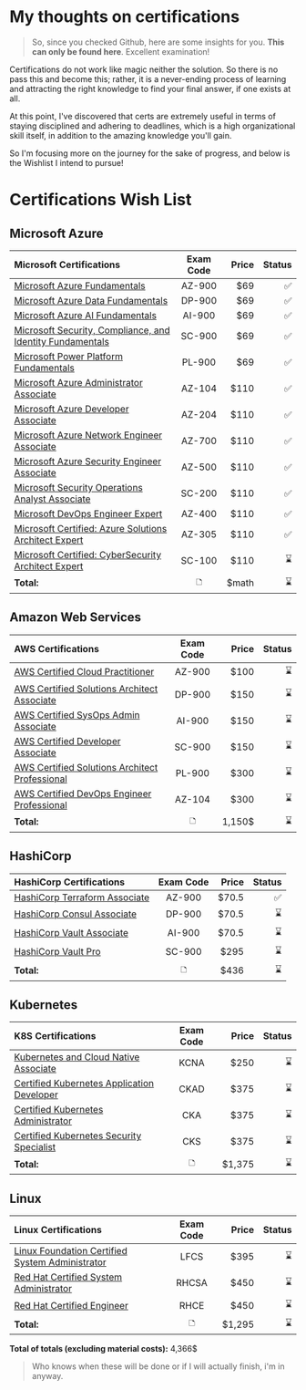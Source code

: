 
# My thoughts on certifications
> So, since you checked Github, here are some insights for you. **This can only be found here**. Excellent examination!

Certifications do not work like magic neither the solution. So there is no pass this and become this; rather, it is a never-ending process of learning and attracting the right knowledge to find your final answer, if one exists at all.

At this point, I've discovered that certs are extremely useful in terms of staying disciplined and adhering to deadlines, which is a high organizational skill itself, in addition to the amazing knowledge you'll gain.

So I'm focusing more on the journey for the sake of progress, and below is the Wishlist I intend to pursue!

# Certifications Wish List
## Microsoft Azure
| **Microsoft Certifications**                                    | **Exam Code** | **Price** | **Status**|
|:--------                                                        | :--------:    | --------: | --------: |
| [Microsoft Azure Fundamentals]()                                    |  AZ-900       |   $69     |   ✅   |
| [Microsoft Azure Data Fundamentals]()                                |   DP-900      |   $69     |   ✅   |
| [Microsoft Azure AI Fundamentals]()                                  |  AI-900       |   $69     |   ✅   |
| [Microsoft Security, Compliance, and Identity Fundamentals]()        |   SC-900      |   $69     |   ✅   |
| [Microsoft Power Platform Fundamentals]()                            |   PL-900      |   $69     |   ✅   |
| [Microsoft Azure Administrator Associate]()                          |   AZ-104      |   $110    |   ✅   |
| [Microsoft Azure Developer Associate]()                             |   AZ-204      |   $110    |   ✅   |
| [Microsoft Azure Network Engineer Associate]()                       |   AZ-700      |   $110    |   ✅   |
| [Microsoft Azure Security Engineer Associate]()                      |   AZ-500      |   $110    |   ✅   |
| [Microsoft Security Operations Analyst Associate]()                 |   SC-200      |   $110    |   ✅   |
| [Microsoft DevOps Engineer Expert]()                                |   AZ-400      |   $110    |   ✅   |
| [Microsoft Certified: Azure Solutions Architect Expert]()            |   AZ-305      |   $110    |   ✅   |
| [Microsoft Certified: CyberSecurity Architect Expert]()              |   SC-100      |   $110    |   ⌛️   |
| **Total:**                                                      |   🗅           |   $math   |   ⌛️   |


## Amazon Web Services
| **AWS Certifications**                                          | **Exam Code** | **Price** | **Status**|
|:--------                                                        | :--------:    | --------: | --------: |
| [AWS Certified Cloud Practitioner](https://aws.amazon.com/fr/certification/certified-cloud-practitioner/)                                 |  AZ-900       |   $100     |   ⌛️   |
| [AWS Certified Solutions Architect Associate](https://aws.amazon.com/fr/certification/certified-solutions-architect-associate/)                      |   DP-900      |   $150     |   ⌛️   |
| [AWS Certified SysOps Admin Associate](https://aws.amazon.com/fr/certification/certified-sysops-admin-associate/)                             |  AI-900       |   $150     |   ⌛️   |
| [AWS Certified Developer Associate](https://aws.amazon.com/fr/certification/certified-developer-associate/)                                |   SC-900      |   $150     |   ⌛️   |
| [AWS Certified Solutions Architect Professional](https://aws.amazon.com/fr/certification/certified-solutions-architect-professional/)                   |   PL-900      |   $300     |   ⌛️   |
| [AWS Certified DevOps Engineer Professional](https://aws.amazon.com/fr/certification/certified-devops-engineer-professional/)                      |   AZ-104      |   $300     |   ⌛️   |
| **Total:**                                                      |     🗅         |   1,150$   |   ⌛️   |

## HashiCorp
| **HashiCorp Certifications**                                 | **Exam Code** | **Price**   | **Status**|
|:--------                                                     | :--------:    | --------:   | --------: |
| [HashiCorp Terraform Associate]()                                |  AZ-900       |   $70.5     |   ✅   |
| [HashiCorp Consul Associate](https://www.hashicorp.com/certification/consul-associate)                                   |   DP-900      |   $70.5     |   ⌛️   |
| [HashiCorp Vault Associate](https://www.hashicorp.com/certification/vault-associate)                                    |  AI-900       |   $70.5     |   ⌛️   |
| [HashiCorp Vault Pro](https://www.hashicorp.com/certification/vault-operations-professional)                                          |   SC-900      |   $295      |   ⌛️   |
| **Total:**                                                   |    🗅          |   $436     |   ⌛️   |

## Kubernetes
| **K8S Certifications**                                       | **Exam Code** | **Price**   | **Status**|
|:--------                                                     | :--------:    | --------:   | --------: |
| [Kubernetes and Cloud Native Associate](https://training.linuxfoundation.org/certification/kubernetes-cloud-native-associate/)                                                          |  KCNA        |   $250      |   ⌛️   |
| [Certified Kubernetes Application Developer](https://www.cncf.io/certification/ckad/)                                                          |   CKAD       |   $375     |   ⌛️   |
| [Certified Kubernetes Administrator](https://www.cncf.io/certification/cka/)                                                           | CKA        |   $375     |   ⌛️   |
| [Certified Kubernetes Security Specialist](https://www.cncf.io/certification/cks/)                                                           |   CKS       |   $375      |   ⌛️   |
| **Total:**                                                   |    🗅          |   $1,375    |   ⌛️   |

## Linux
| **Linux Certifications**                                       | **Exam Code** | **Price**   | **Status**|
|:--------                                                     | :--------:    | --------:   | --------: |
| [Linux Foundation Certified System Administrator](https://training.linuxfoundation.org/certification/linux-foundation-certified-sysadmin-lfcs/)                                                          |  LFCS       |   $395     |   ⌛️   |
| [Red Hat Certified System Administrator](https://www.redhat.com/en/services/training/ex200-red-hat-certified-system-administrator-rhcsa-exam)                                                          |   RHCSA      |   $450     |   ⌛️   |
| [Red Hat Certified Engineer](https://www.redhat.com/en/services/training/ex294-red-hat-certified-engineer-rhce-exam-red-hat-enterprise-linux-8)                                                          | RHCE         |   $450      |   ⌛️   |
| **Total:**                                                   |    🗅          |   $1,295    |   ⌛️   |




**Total of totals (excluding material costs):** 4,366$
> Who knows when these will be done or if I will actually finish, i'm in anyway.
